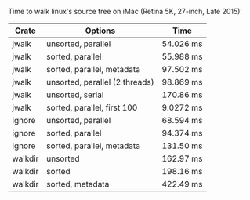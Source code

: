 Time to walk linux's source tree on iMac (Retina 5K, 27-inch, Late 2015):

| Crate   | Options                        | Time      |
|---------|--------------------------------|-----------|
| jwalk   | unsorted, parallel             | 54.026 ms |
| jwalk   | sorted, parallel               | 55.988 ms |
| jwalk   | sorted, parallel, metadata     | 97.502 ms |
| jwalk   | unsorted, parallel (2 threads) | 98.869 ms |
| jwalk   | unsorted, serial               | 170.86 ms |
| jwalk   | sorted, parallel, first 100    | 9.0272 ms |
| ignore  | unsorted, parallel             | 68.594 ms |
| ignore  | sorted, parallel               | 94.374 ms |
| ignore  | sorted, parallel, metadata     | 131.50 ms |
| walkdir | unsorted                       | 162.97 ms |
| walkdir | sorted                         | 198.16 ms |
| walkdir | sorted, metadata               | 422.49 ms |